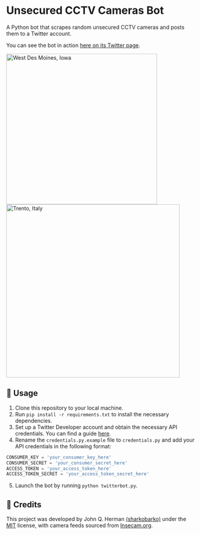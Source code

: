 # Unsecured CCTV Cameras Bot

A Python bot that scrapes random unsecured CCTV cameras and posts them to a Twitter account.

You can see the bot in action [here on its Twitter page](https://twitter.com/Unsecured_CCTV).

<img src="https://user-images.githubusercontent.com/95893344/229968711-b8198a32-d031-4f5b-acc3-d69823556f51.png" alt="West Des Moines, Iowa" width="400"/> <img src="https://user-images.githubusercontent.com/95893344/229968930-2830ccb5-4cf6-493a-83d8-037cd353add0.png" alt="Trento, Italy" width="460"/>

## 🚀 Usage

1. Clone this repository to your local machine.
2. Run `pip install -r requirements.txt` to install the necessary dependencies.
3. Set up a Twitter Developer account and obtain the necessary API credentials. You can find a guide [here](https://developer.twitter.com/en/docs/basics/authentication/guides/access-tokens.html).
4. Rename the `credentials.py.example` file to `credentials.py` and add your API credentials in the following format:

```python
CONSUMER_KEY = 'your_consumer_key_here'
CONSUMER_SECRET = 'your_consumer_secret_here'
ACCESS_TOKEN = 'your_access_token_here'
ACCESS_TOKEN_SECRET = 'your_access_token_secret_here'
```

5. Launch the bot by running `python twitterbot.py`.

## 🙌 Credits

This project was developed by John Q. Herman [(sharkobarko)](https://twitter.com/sharkobarko) under the [MIT](https://choosealicense.com/licenses/mit/) license, with camera feeds sourced from [Insecam.org](http://www.insecam.org/static/sitemap.xml).
